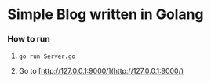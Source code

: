 # Simple Blog written in Golang

### How to run

1. ```go run Server.go```

2. Go to [http://127.0.0.1:9000/](http://127.0.0.1:9000/)
